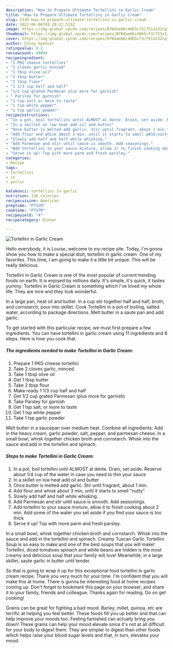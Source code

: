 ```yaml
---
description: "How to Prepare Ultimate Tortellini in Garlic Cream"
title: "How to Prepare Ultimate Tortellini in Garlic Cream"
slug: 2136-how-to-prepare-ultimate-tortellini-in-garlic-cream
date: 2022-06-06T01:20:22.515Z
image: https://img-global.cpcdn.com/recipes/070dae66c4065cf3/751x532cq70/tortellini-in-garlic-cream-recipe-main-photo.jpg
thumbnail: https://img-global.cpcdn.com/recipes/070dae66c4065cf3/751x532cq70/tortellini-in-garlic-cream-recipe-main-photo.jpg
cover: https://img-global.cpcdn.com/recipes/070dae66c4065cf3/751x532cq70/tortellini-in-garlic-cream-recipe-main-photo.jpg
author: Corey Spencer
ratingvalue: 4.2
reviewcount: 49094
recipeingredient:
- "1 PKG cheese tortellini"
- "2 cloves garlic minced"
- "1 tbsp olive oil"
- "1 tbsp butter"
- "2 tbsp flour"
- "1 1/3 cup half and half"
- "1/2 cup grated Parmesan plus more for garnish"
- " Parsley for garnish"
- "1 tsp salt or more to taste"
- "1 tsp white pepper"
- "1 tsp garlic powder"
recipeinstructions:
- "In a pot, boil tortellini until ALMOST al dente. Drain, set aside. Reserve about 1/4 cup of the water in case you need to thin your sauce"
- "In a skillet on low heat add oil and butter"
- "Once butter is melted add garlic. Stir until fragrant, about 1 min."
- "Add flour and whisk about 3 min, until it starts to smell &#34;nutty&#34;"
- "Slowly add half and half while whisking."
- "Add Parmesan and stir until sauce is smooth. Add seasonings."
- "Add tortellini to your sauce mixture, allow it to finish cooking about 2 min. Add some of the water you set aside if you find your sauce is too thick"
- "Serve it up! Top with more parm and fresh parsley."
categories:
- Recipe
tags:
- tortellini
- in
- garlic

katakunci: tortellini in garlic 
nutrition: 138 calories
recipecuisine: American
preptime: "PT31M"
cooktime: "PT47M"
recipeyield: "4"
recipecategory: Dinner

---
```



![Tortellini in Garlic Cream](https://img-global.cpcdn.com/recipes/070dae66c4065cf3/751x532cq70/tortellini-in-garlic-cream-recipe-main-photo.jpg)

Hello everybody, it is Louise, welcome to my recipe site. Today, I'm gonna show you how to make a special dish, tortellini in garlic cream. One of my favorites. This time, I am going to make it a little bit unique. This will be really delicious.

Tortellini in Garlic Cream is one of the most popular of current trending foods on earth. It is enjoyed by millions daily. It's simple, it's quick, it tastes yummy. Tortellini in Garlic Cream is something which I've loved my whole life. They are nice and they look wonderful.

In a large pan, heat oil and butter. In a cup stir together half and half, broth, and cornstarch; pour into skillet. Cook Tortellini in a pot of boiling, salted water, according to package directions. Melt butter in a saute pan and add garlic.


To get started with this particular recipe, we must first prepare a few ingredients. You can have tortellini in garlic cream using 11 ingredients and 8 steps. Here is how you cook that.

<!--inarticleads1-->

##### The ingredients needed to make Tortellini in Garlic Cream:

1. Prepare 1 PKG cheese tortellini
1. Take 2 cloves garlic, minced
1. Take 1 tbsp olive oil
1. Get 1 tbsp butter
1. Take 2 tbsp flour
1. Make ready 1 1/3 cup half and half
1. Get 1/2 cup grated Parmesan (plus more for garnish)
1. Take  Parsley for garnish
1. Get 1 tsp salt, or more to taste
1. Get 1 tsp white pepper
1. Take 1 tsp garlic powder


Melt butter in a saucepan over medium heat. Combine all ingredients: Add in the heavy cream, garlic powder, salt, pepper, and parmesan cheese. In a small bowl, whisk together chicken broth and cornstarch. Whisk into the sauce and add in the tortellini and spinach. 

<!--inarticleads2-->

##### Steps to make Tortellini in Garlic Cream:

1. In a pot, boil tortellini until ALMOST al dente. Drain, set aside. Reserve about 1/4 cup of the water in case you need to thin your sauce
1. In a skillet on low heat add oil and butter
1. Once butter is melted add garlic. Stir until fragrant, about 1 min.
1. Add flour and whisk about 3 min, until it starts to smell &#34;nutty&#34;
1. Slowly add half and half while whisking.
1. Add Parmesan and stir until sauce is smooth. Add seasonings.
1. Add tortellini to your sauce mixture, allow it to finish cooking about 2 min. Add some of the water you set aside if you find your sauce is too thick
1. Serve it up! Top with more parm and fresh parsley.


In a small bowl, whisk together chicken broth and cornstarch. Whisk into the sauce and add in the tortellini and spinach. Creamy Tuscan Garlic Tortellini Soup is so easy to make and one of the best soups that you will make! Tortellini, diced tomatoes spinach and white beans are hidden is the most creamy and delicious soup that your family will love! Meanwhile, in a large skillet, saute garlic in butter until tender. 

So that is going to wrap it up for this exceptional food tortellini in garlic cream recipe. Thank you very much for your time. I'm confident that you will make this at home. There is gonna be interesting food at home recipes coming up. Don't forget to bookmark this page on your browser, and share it to your family, friends and colleague. Thanks again for reading. Go on get cooking!

Grains can be great for fighting a bad mood. Barley, millet, quinoa, etc are terrific at helping you feel better. These foods fill you up better and that can help improve your moods too. Feeling famished can actually bring you down! These grains can help your mood elevate since it's not at all difficult for your body to digest them. They are simpler to digest than other foods which helps raise your blood sugar levels and that, in turn, elevates your mood.
